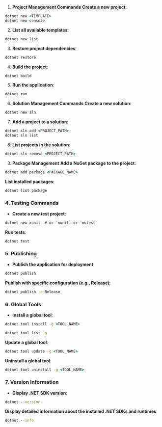 

1. **Project Management Commands**
**Create a new project**:
 ```cmd
 dotnet new <TEMPLATE>
 dotnet new console
```

2. **List all available templates**:

```cmd
dotnet new list

```

3. **Restore project dependencies**:
```cmd
dotnet restore

```
4. **Build the project**:
```cmd
dotnet build

```

5. **Run the application**:

```cmd
dotnet run

```

6. **Solution Management Commands**
 **Create a new solution**:
```cmd
dotnet new sln
```

7. **Add a project to a solution**:
```cmd
dotnet sln add <PROJECT_PATH>
dotnet sln list

```
8. **List projects in the solution**:
```cmd
dotnet sln remove <PROJECT_PATH>

```

3. **Package Management**
   **Add a NuGet package to the project**:
```cmd
dotnet add package <PACKAGE_NAME>

```
**List installed packages**:
```cmd
dotnet list package

```
### 4. **Testing Commands**

- **Create a new test project**:
```cmd
dotnet new xunit  # or `nunit` or `mstest`

```

**Run tests**:
```cmd
dotnet test

```

### 5. **Publishing**

- **Publish the application for deployment**:
```cmd
dotnet publish

```
**Publish with specific configuration (e.g., Release)**:
```cmd
dotnet publish -c Release

```
### 6. **Global Tools**

- **Install a global tool**:
```cmd
dotnet tool install -g <TOOL_NAME>

dotnet tool list -g

```

**Update a global tool**:
```cmd
dotnet tool update -g <TOOL_NAME>

```

**Uninstall a global tool**:
```cmd
dotnet tool uninstall -g <TOOL_NAME>

```
### 7. **Version Information**

- **Display .NET SDK version**:
```cmd
dotnet --version

```
**Display detailed information about the installed .NET SDKs and runtimes**:
```cmd
dotnet --info

```
